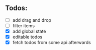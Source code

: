 ## Todos:
* [ ] add drag and drop
* [ ] filter items
* [x] add global state
* [x] editable todos
* [x] fetch todos from some api afterwards
